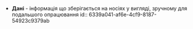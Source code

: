 - **Дані** - інформація що зберігається на носіях у вигляді, зручному для подальшого опрацювання
  id:: 6339a041-af6e-4cf9-8187-54923c9379ab